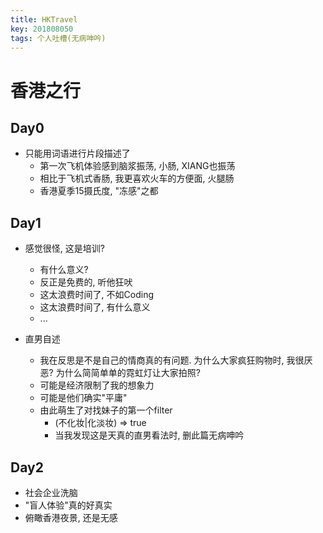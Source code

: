 ```yaml
---
title: HKTravel
key: 201808050
tags: 个人吐槽(无病呻吟)
---
```


# 香港之行

## Day0
- 只能用词语进行片段描述了
   - 第一次飞机体验感到脑浆振荡, 小肠, XIANG也振荡
   - 相比于飞机式香肠, 我更喜欢火车的方便面, 火腿肠
   - 香港夏季15摄氏度, "冻感"之都

## Day1
- 感觉很怪, 这是培训?
  - 有什么意义?
  - 反正是免费的, 听他狂吠
  - 这太浪费时间了, 不如Coding
  - 这太浪费时间了, 有什么意义
  - ...

- 直男自述
   - 我在反思是不是自己的情商真的有问题. 为什么大家疯狂购物时, 我很厌恶? 为什么简简单单的霓虹灯让大家拍照?
   - 可能是经济限制了我的想象力
   - 可能是他们确实"平庸"
   - 由此萌生了对找妹子的第一个filter
      - (不化妆|化淡妆) => true
      - 当我发现这是天真的直男看法时, 删此篇无病呻吟

## Day2
- 社会企业洗脑
- "盲人体验"真的好真实
- 俯瞰香港夜景, 还是无感






